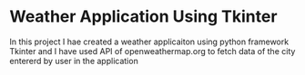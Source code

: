 <h1> Weather Application Using Tkinter</h1>
In this project I hae created a weather applicaiton using python framework Tkinter and I have used API of openweathermap.org to fetch data of the city entererd by user in the application
